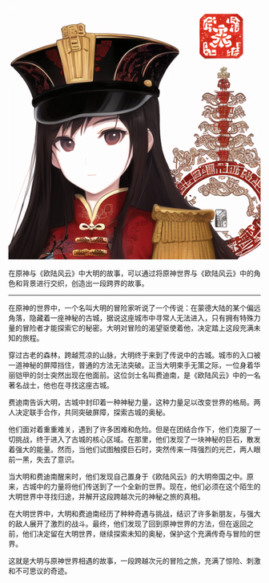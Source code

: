 ![logo](static-files/my-bbs-logo.png)

在原神与《欧陆风云》中大明的故事，可以通过将原神世界与《欧陆风云》中的角色和背景进行交织，创造出一段跨界的故事。

---

在原神的世界中，一个名叫大明的冒险家听说了一个传说：在蒙德大陆的某个偏远角落，隐藏着一座神秘的古城，据说这座城市中寻常人无法进入，只有拥有特殊力量的冒险者才能探索它的秘密。大明对冒险的渴望驱使着他，决定踏上这段充满未知的旅程。

穿过古老的森林，跨越荒凉的山脉，大明终于来到了传说中的古城。城市的入口被一道神秘的屏障挡住，普通的方法无法突破。正当大明束手无策之际，一位身着华丽铠甲的剑士突然出现在他面前。这位剑士名叫费迪南，是《欧陆风云》中的一名著名战士，他也在寻找这座古城。

费迪南告诉大明，古城中封印着一种神秘力量，这种力量足以改变世界的格局。两人决定联手合作，共同突破屏障，探索古城的奥秘。

他们面对着重重难关，遇到了许多困难和危险。但是在团结合作下，他们克服了一切挑战，终于进入了古城的核心区域。在那里，他们发现了一块神秘的巨石，散发着强大的能量。然而，当他们试图触摸巨石时，突然传来一阵强烈的光芒，两人眼前一黑，失去了意识。

当大明和费迪南醒来时，他们发现自己置身于《欧陆风云》的大明帝国之中。原来，古城中的力量将他们传送到了一个全新的世界。现在，他们必须在这个陌生的大明世界中寻找归途，并解开这段跨越次元的神秘之旅的真相。

在大明世界中，大明和费迪南经历了种种奇遇与挑战，结识了许多新朋友，与强大的敌人展开了激烈的战斗。最终，他们发现了回到原神世界的方法，但在返回之前，他们决定留在大明世界，继续探索未知的奥秘，保护这个充满传奇与冒险的世界。

这就是大明与原神世界相遇的故事，一段跨越次元的冒险之旅，充满了惊险、刺激和不可思议的奇迹。

